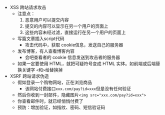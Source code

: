 - XSS 跨站请求攻击
  - 注意点：
    1. 恶意用户可以提交内容
    2. 提交的内容可以显示在另一个用户的页面上
    3. 这些内容未经过滤，直接运行在另一个用户的页面上
  - 写篇文章插入script代码
    - 攻击代码中，获取 cookie信息，发送自己的服务器
  - 发布博客，有人查看博客内容
    - 会吧查看者的 cookie 信息发送到攻击者的服务器
  - 如果一定要使用 HTML，就把可疑符号变成 HTML 实体。如前端或后端替换关键字 `<`和`>`给替换掉
- XSRF 跨站请求伪造
  - 假如登录一个购物网站，正在浏览商品
    - 该网站付费接口`xxx.com/pay?id=xxx`但是没有任何验证
  - 然后你收到一封邮件，隐藏图片`<img src="xxx.com/pay?id=xxx">`
  - 你查看邮件时，就已经悄悄付费了
  - 预防：增加验证，如指纹、密码、短信验证码
